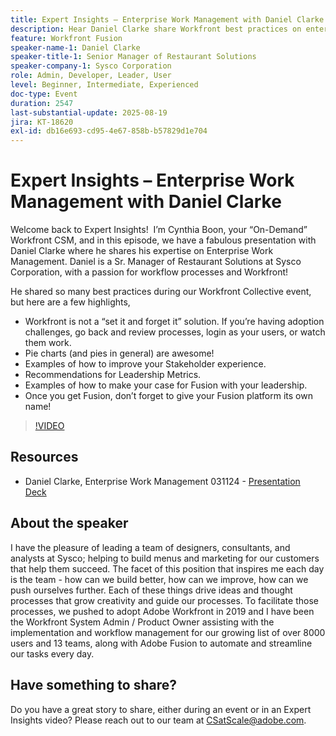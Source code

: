 ```yaml
---
title: Expert Insights – Enterprise Work Management with Daniel Clarke
description: Hear Daniel Clarke share Workfront best practices on enterprise work management, adoption, leadership metrics, and Fusion strategies for success.
feature: Workfront Fusion
speaker-name-1: Daniel Clarke
speaker-title-1: Senior Manager of Restaurant Solutions
speaker-company-1: Sysco Corporation
role: Admin, Developer, Leader, User
level: Beginner, Intermediate, Experienced
doc-type: Event
duration: 2547
last-substantial-update: 2025-08-19
jira: KT-18620
exl-id: db16e693-cd95-4e67-858b-b57829d1e704
---
```

# Expert Insights – Enterprise Work Management with Daniel Clarke

Welcome back to Expert Insights!  I’m Cynthia Boon, your “On-Demand” Workfront CSM, and in this episode, we have a fabulous presentation with Daniel Clarke where he shares his expertise on Enterprise Work Management. Daniel is a Sr. Manager of Restaurant Solutions at Sysco Corporation, with a passion for workflow processes and Workfront!  

He shared so many best practices during our Workfront Collective event, but here are a few highlights,
 
* Workfront is not a “set it and forget it” solution. If you’re having adoption challenges, go back and review processes, login as your users, or watch them work. 
* Pie charts (and pies in general) are awesome! 
* Examples of how to improve your Stakeholder experience. 
* Recommendations for Leadership Metrics. 
* Examples of how to make your case for Fusion with your leadership. 
* Once you get Fusion, don’t forget to give your Fusion platform its own name!  

>[!VIDEO](https://video.tv.adobe.com/v/3469898/?learn=on&enablevpops)

## Resources

* Daniel Clarke, Enterprise Work Management 031124 - [Presentation Deck](https://nam04.safelinks.protection.outlook.com/?url=https://cdn.experience.workfront.com/Training/Guides/Customer+Success+at+Scale/Adobe+Workfront+Collective+-+Daniel+Clarke+-+March+2024.pdf&data=05|02|csatscale@adobe.com|4308ae2a6beb4130dc6f08dc4926eafc|fa7b1b5a7b34438794aed2c178decee1|0|0|638465678712329711|Unknown|TWFpbGZsb3d8eyJWIjoiMC4wLjAwMDAiLCJQIjoiV2luMzIiLCJBTiI6Ik1haWwiLCJXVCI6Mn0=|0|||&sdata=y14IXCdSk8laYXyfuLcjFNjBDeDjwZZu33nFJmxbx4E=&reserved=0) 

## About the speaker

I have the pleasure of leading a team of designers, consultants, and analysts at Sysco; helping to build menus and marketing for our customers that help them succeed. The facet of this position that inspires me each day is the team - how can we build better, how can we improve, how can we push ourselves further. Each of these things drive ideas and thought processes that grow creativity and guide our processes. To facilitate those processes, we pushed to adopt Adobe Workfront in 2019 and I have been the Workfront System Admin / Product Owner assisting with the implementation and workflow management for our growing list of over 8000 users and 13 teams, along with Adobe Fusion to automate and streamline our tasks every day. 

## Have something to share?

Do you have a great story to share, either during an event or in an Expert Insights video? Please reach out to our team at [CSatScale@adobe.com](mailto:CSatScale@adobe.com).

